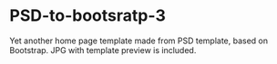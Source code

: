 # PSD-to-bootsratp-3

 Yet another home page template made from PSD template, based on Bootstrap. JPG with template preview is included.
